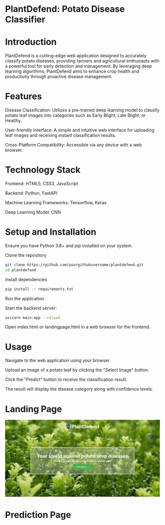 # PlantDefend: Potato Disease Classifier

# Introduction

PlantDefend is a cutting-edge web application designed to accurately classify potato diseases, providing farmers and agricultural enthusiasts with a powerful tool for early detection and management. By leveraging deep learning algorithms, PlantDefend aims to enhance crop health and productivity through proactive disease management.

# Features

Disease Classification: Utilizes a pre-trained deep learning model to classify potato leaf images into categories such as Early Blight, Late Blight, or Healthy.

User-friendly Interface: A simple and intuitive web interface for uploading leaf images and receiving instant classification results.

Cross-Platform Compatibility: Accessible via any device with a web browser.

# Technology Stack

Frontend: HTML5, CSS3, JavaScript

Backend: Python, FastAPI

Machine Learning Frameworks: Tensorflow, Keras

Deep Learning Model: CNN

# Setup and Installation

Ensure you have Python 3.8+ and pip installed on your system.

Clone the repository
```sh
git clone https://github.com/yourgithubusername/plantdefend.git
cd plantdefend
```
Install dependencies
```sh
pip install -r requirements.txt
```

Run the application

Start the backend server:

```sh
uvicorn main:app --reload
```

Open index.html or landingpage.html in a web browser for the frontend.

# Usage
Navigate to the web application using your browser.

Upload an image of a potato leaf by clicking the "Select Image" button.

Click the "Predict" button to receive the classification result.

The result will display the disease category along with confidence levels.

# Landing Page
![Image Description](https://github.com/ajafarsadiq2002/Deep-Learning/blob/acc607d6d667cd2b86e81ea58c0e10b5bb723938/PlantDefend-Potato%20Disease%20Classifier/Landing%20Page.jpeg)
# Prediction Page
